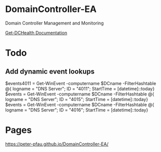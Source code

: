 # DomainController-EA
Domain Controller Management and Monitoring

<a href="./Get-DCHealth">Get-DCHealth Documentation</a>

# Todo
## Add dynamic event lookups
$events4011 = Get-WinEvent -computername $DCname -FilterHashtable @{ logname = "DNS Server"; ID = "4011"; StartTime = [datetime]::today}
$events = Get-WinEvent -computername $DCname -FilterHashtable @{ logname = "DNS Server"; ID = "4015"; StartTime = [datetime]::today}
$events = Get-WinEvent -computername $DCname -FilterHashtable @{ logname = "DNS Server"; ID = "4016"; StartTime = [datetime]::today}

# Pages
https://peter-pfau.github.io/DomainController-EA/
